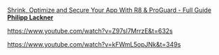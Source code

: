 [Shrink, Optimize and Secure Your App With R8 & ProGuard - Full Guide **Philipp Lackner**](https://www.youtube.com/watch?v=bgpyuuzMlo0)





https://www.youtube.com/watch?v=Z97sl7MrrzE&t=632s

https://www.youtube.com/watch?v=kFWmL5opJNk&t=349s

